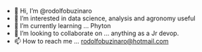 - 👋 Hi, I’m @rodolfobuzinaro
- 👀 I’m interested in data science, analysis and agronomy useful 
- 🌱 I’m currently learning ... Phyton
- 💞️ I’m looking to collaborate on ... anything as a Jr devop.
- 📫 How to reach me ... rodolfobuzinaro@hotmail.com

<!---
rodolfobuzinaro/rodolfobuzinaro is a ✨ special ✨ repository because its `README.md` (this file) appears on your GitHub profile.
You can click the Preview link to take a look at your changes.
--->
